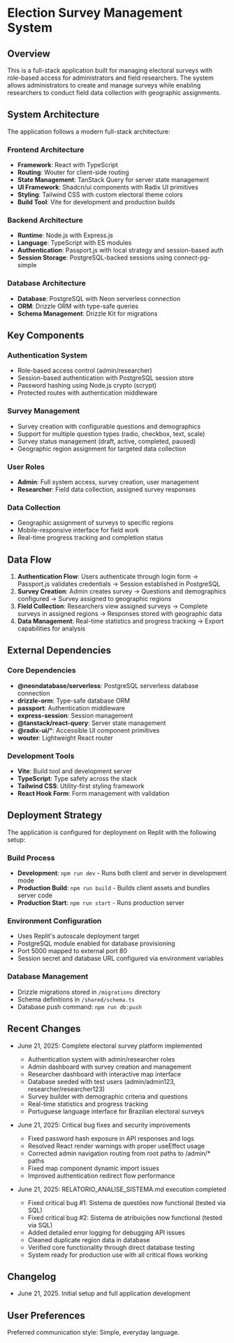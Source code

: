 # Election Survey Management System

## Overview

This is a full-stack application built for managing electoral surveys with role-based access for administrators and field researchers. The system allows administrators to create and manage surveys while enabling researchers to conduct field data collection with geographic assignments.

## System Architecture

The application follows a modern full-stack architecture:

### Frontend Architecture
- **Framework**: React with TypeScript
- **Routing**: Wouter for client-side routing
- **State Management**: TanStack Query for server state management
- **UI Framework**: Shadcn/ui components with Radix UI primitives
- **Styling**: Tailwind CSS with custom electoral theme colors
- **Build Tool**: Vite for development and production builds

### Backend Architecture
- **Runtime**: Node.js with Express.js
- **Language**: TypeScript with ES modules
- **Authentication**: Passport.js with local strategy and session-based auth
- **Session Storage**: PostgreSQL-backed sessions using connect-pg-simple

### Database Architecture
- **Database**: PostgreSQL with Neon serverless connection
- **ORM**: Drizzle ORM with type-safe queries
- **Schema Management**: Drizzle Kit for migrations

## Key Components

### Authentication System
- Role-based access control (admin/researcher)
- Session-based authentication with PostgreSQL session store
- Password hashing using Node.js crypto (scrypt)
- Protected routes with authentication middleware

### Survey Management
- Survey creation with configurable questions and demographics
- Support for multiple question types (radio, checkbox, text, scale)
- Survey status management (draft, active, completed, paused)
- Geographic region assignment for targeted data collection

### User Roles
- **Admin**: Full system access, survey creation, user management
- **Researcher**: Field data collection, assigned survey responses

### Data Collection
- Geographic assignment of surveys to specific regions
- Mobile-responsive interface for field work
- Real-time progress tracking and completion status

## Data Flow

1. **Authentication Flow**: Users authenticate through login form → Passport.js validates credentials → Session established in PostgreSQL
2. **Survey Creation**: Admin creates survey → Questions and demographics configured → Survey assigned to geographic regions
3. **Field Collection**: Researchers view assigned surveys → Complete surveys in assigned regions → Responses stored with geographic data
4. **Data Management**: Real-time statistics and progress tracking → Export capabilities for analysis

## External Dependencies

### Core Dependencies
- **@neondatabase/serverless**: PostgreSQL serverless database connection
- **drizzle-orm**: Type-safe database ORM
- **passport**: Authentication middleware
- **express-session**: Session management
- **@tanstack/react-query**: Server state management
- **@radix-ui/***: Accessible UI component primitives
- **wouter**: Lightweight React router

### Development Tools
- **Vite**: Build tool and development server
- **TypeScript**: Type safety across the stack
- **Tailwind CSS**: Utility-first styling framework
- **React Hook Form**: Form management with validation

## Deployment Strategy

The application is configured for deployment on Replit with the following setup:

### Build Process
- **Development**: `npm run dev` - Runs both client and server in development mode
- **Production Build**: `npm run build` - Builds client assets and bundles server code
- **Production Start**: `npm run start` - Runs production server

### Environment Configuration
- Uses Replit's autoscale deployment target
- PostgreSQL module enabled for database provisioning
- Port 5000 mapped to external port 80
- Session secret and database URL configured via environment variables

### Database Management
- Drizzle migrations stored in `/migrations` directory
- Schema definitions in `/shared/schema.ts`
- Database push command: `npm run db:push`

## Recent Changes

- June 21, 2025: Complete electoral survey platform implemented
  - Authentication system with admin/researcher roles
  - Admin dashboard with survey creation and management
  - Researcher dashboard with interactive map interface
  - Database seeded with test users (admin/admin123, researcher/researcher123)
  - Survey builder with demographic criteria and questions
  - Real-time statistics and progress tracking
  - Portuguese language interface for Brazilian electoral surveys
  
- June 21, 2025: Critical bug fixes and security improvements
  - Fixed password hash exposure in API responses and logs
  - Resolved React render warnings with proper useEffect usage
  - Corrected admin navigation routing from root paths to /admin/* paths
  - Fixed map component dynamic import issues
  - Improved authentication redirect flow performance

- June 21, 2025: RELATORIO_ANALISE_SISTEMA.md execution completed
  - Fixed critical bug #1: Sistema de questões now functional (tested via SQL)
  - Fixed critical bug #2: Sistema de atribuições now functional (tested via SQL)
  - Added detailed error logging for debugging API issues
  - Cleaned duplicate region data in database
  - Verified core functionality through direct database testing
  - System ready for production use with all critical flows working

## Changelog

- June 21, 2025. Initial setup and full application development

## User Preferences

Preferred communication style: Simple, everyday language.